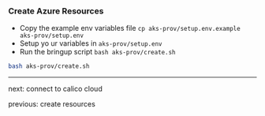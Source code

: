 ### Create Azure Resources

- Copy the example env variables file ```cp aks-prov/setup.env.example aks-prov/setup.env```  
- Setup yo ur variables in ```aks-prov/setup.env```
- Run the bringup script ```bash aks-prov/create.sh```

```bash
bash aks-prov/create.sh
```

---

next: connect to calico cloud

previous: create resources

